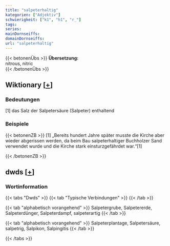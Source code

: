 ```yaml
---
title: "salpeterhaltig"
kategorien: ["Adjektiv"]
schwierigkeit: ["k1", "h1", "r_"]
tags:
series:
mainDornseiffs:
domainDornseiffs:
url: "salpeterhaltig"
---
```


{{< betonenÜbs >}}
**Übersetzung:**  
nitrous, nitric  
{{< /betonenÜbs >}}

## Wiktionary [[+](https://de.wiktionary.org/wiki/salpeterhaltig)]

### Bedeutungen
[1] das Salz der Salpetersäure (Salpeter) enthaltend  

### Beispiele
{{< betonenZB >}}
[1] „Bereits hundert Jahre später musste die Kirche aber wieder abgerissen werden, da beim Bau salpeterhaltiger Buchholzer Sand verwendet wurde und die Kirche stark einsturzgefährdet war.“[1]  

{{< /betonenZB >}}


## dwds [[+](https://www.dwds.de/wb/salpeterhaltig)]

### Wortinformation
{{< tabs "Dwds" >}}
{{< tab "Typische Verbindungen" >}}
{{< /tab >}}

{{< tab "alphabetisch vorangehend" >}}
Salpetergrube, Salpetererde, Salpeterdünger, Salpeterdampf, salpeterartig
{{< /tab >}}

{{< tab "alphabetisch vorangehend" >}}
Salpeterplantage, Salpetersäure, salpetrig, Salpikon, Salpingitis
{{< /tab >}}

{{< /tabs >}}

